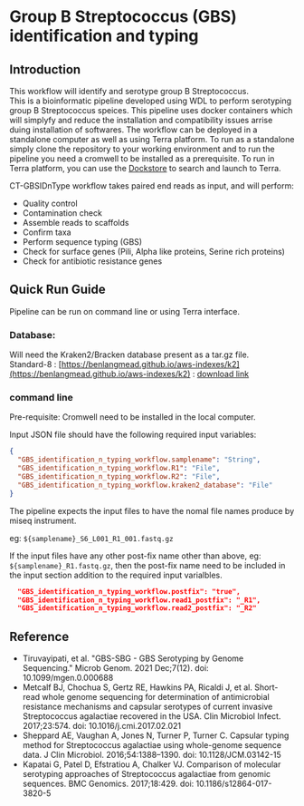 # Group B Streptococcus (GBS) identification and typing   

## Introduction  

This workflow will identify and serotype group B Streptococcus.  
This is a bioinformatic pipeline developed using WDL to perform serotyping group B Streptococcus speices. This pipeline uses docker containers which will simplyfy and reduce the installation and compatibility issues arrise duing installation of softwares. The workflow can be deployed in a standalone computer as well as using Terra platform. To run as a standalone simply clone the repository to your working environment and to run the pipeline you need a cromwell to be installed as a prerequisite. To run in Terra platform, you can use the [Dockstore](https://dockstore.org/workflows/github.com/neranjan007/GBS_Identification_and_Typing/GBS_Identification_and_Typing:main?tab=info) to search and launch to Terra.   

CT-GBSIDnType workflow takes paired end reads as input, and will perform:  
*  Quality control
*  Contamination check
*  Assemble reads to scaffolds
*  Confirm taxa
*  Perform sequence typing (GBS)  
*  Check for surface genes (Pili, Alpha like proteins, Serine rich proteins)
*  Check for antibiotic resistance genes  

## Quick Run Guide  
Pipeline can be run on command line or using Terra interface.  

### Database:   
Will need the Kraken2/Bracken database present as a tar.gz file.   
Standard-8  :  [https://benlangmead.github.io/aws-indexes/k2](https://benlangmead.github.io/aws-indexes/k2)   :  [download link](https://genome-idx.s3.amazonaws.com/kraken/k2_standard_08gb_20230605.tar.gz)   



### command line  
Pre-requisite: Cromwell need to be installed in the local computer.  

Input JSON file should have the following required input variables:  
```json
{
  "GBS_identification_n_typing_workflow.samplename": "String",
  "GBS_identification_n_typing_workflow.R1": "File",
  "GBS_identification_n_typing_workflow.R2": "File",
  "GBS_identification_n_typing_workflow.kraken2_database": "File"
} 
```

The pipeline expects the input files to have the nomal file names produce by miseq instrument.   

eg:  `${samplename}_S6_L001_R1_001.fastq.gz`   

If the input files have any other post-fix name other than above, eg: `${samplename}_R1.fastq.gz`, then the post-fix name need to be included in the input section addition to the required input varialbles.  
```json
  "GBS_identification_n_typing_workflow.postfix": "true",
  "GBS_identification_n_typing_workflow.read1_postfix": "_R1",
  "GBS_identification_n_typing_workflow.read2_postfix": "_R2"
```



## Reference   
*   Tiruvayipati, et al. "GBS-SBG - GBS Serotyping by Genome Sequencing." Microb Genom. 2021 Dec;7(12). doi: 10.1099/mgen.0.000688
*   Metcalf BJ, Chochua S, Gertz RE, Hawkins PA, Ricaldi J, et al. Short-read whole genome sequencing for determination of antimicrobial resistance mechanisms and capsular serotypes of current invasive Streptococcus agalactiae recovered in the USA. Clin Microbiol Infect. 2017;23:574. doi: 10.1016/j.cmi.2017.02.021  
*   Sheppard AE, Vaughan A, Jones N, Turner P, Turner C. Capsular typing method for Streptococcus agalactiae using whole-genome sequence data. J Clin Microbiol. 2016;54:1388–1390. doi: 10.1128/JCM.03142-15   
*   Kapatai G, Patel D, Efstratiou A, Chalker VJ. Comparison of molecular serotyping approaches of Streptococcus agalactiae from genomic sequences. BMC Genomics. 2017;18:429. doi: 10.1186/s12864-017-3820-5   
